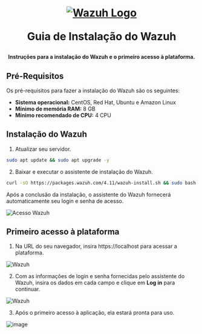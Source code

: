 <h1 align="center">

[![Wazuh Logo](https://github.com/user-attachments/assets/119abd64-9d52-4170-b976-6037f76f6097)](https://wazuh.com)

Guia de Instalação do Wazuh

</h1>

<h4 align="center">

Instruções para a instalação do Wazuh e o primeiro acesso à plataforma.

</h4>

## Pré-Requisitos

Os pré-requisitos para fazer a instalação do Wazuh são os seguintes:

- **Sistema operacional:** CentOS, Red Hat, Ubuntu e Amazon Linux
- **Mínimo de memória RAM:** 8 GB
- **Mínimo recomendado de CPU:** 4 CPU


## Instalação do Wazuh

1. Atualizar seu servidor.
```bash
sudo apt update && sudo apt upgrade -y
```

2. Baixar e executar o assistente de instalação do Wazuh.
```bash
curl -sO https://packages.wazuh.com/4.11/wazuh-install.sh && sudo bash ./wazuh-install.sh -a
```

Após a conclusão da instalação, o assistente do Wazuh fornecerá automaticamente seu login e senha de acesso.

![Acesso Wazuh](https://github.com/user-attachments/assets/3297659a-f968-499d-af37-ce7f5d7a0eb4)


## Primeiro acesso à plataforma
1. Na URL do seu navegador, insira ‎https://localhost para acessar a plataforma.
   
![Wazuh](https://github.com/user-attachments/assets/0c00fa9f-0b92-47a1-83a1-a1bbe5145d31)

2. Com as informações de login e senha fornecidas pelo assistente do Wazuh, insira os dados em cada campo e clique em **Log in** para continuar.

![Wazuh](https://github.com/user-attachments/assets/88f1c874-f404-4094-8000-e29f428a8926)

3. Após o primeiro acesso à aplicação, ela estará pronta para uso.

![image](https://github.com/user-attachments/assets/83deff03-05c0-4a5b-8aea-756dbac1c52e)

   
 


